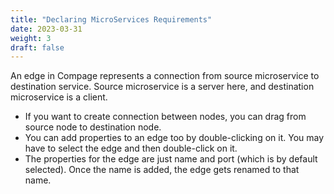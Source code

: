 ```yaml
---
title: "Declaring MicroServices Requirements"
date: 2023-03-31
weight: 3
draft: false
---
```


An edge in Compage represents a connection from source microservice to destination service. Source microservice is a server here, and destination microservice is a client.

- If you want to create connection between nodes, you can drag from source node to destination node.
- You can add properties to an edge too by double-clicking on it. You may have to select the edge and then double-click on it.
- The properties for the edge are just name and port (which is by default selected). Once the name is added, the edge gets renamed to that name.
